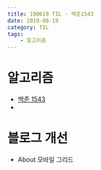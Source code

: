 ```yaml
---
title: 190619 TIL - 백준1543
date: 2019-06-19
category: TIL
tags:
    - 알고리즘
---
```


# 알고리즘
- [백준 1543](/blog/백준-1543)
- 

# 블로그 개선
- About 모바일 그리드